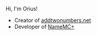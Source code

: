 Hi, I'm Orius!
- Creator of [addtwonumbers.net](https://addtwonumbers.net)
- Developer of [NameMC+](https://github.com/M6yo/NameMCPlus)
